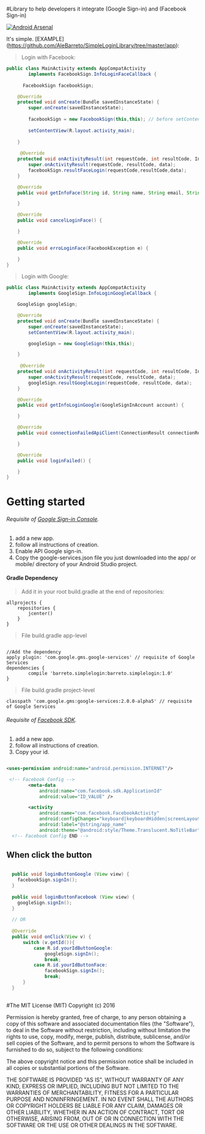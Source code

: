 #Library to help developers it integrate (Google Sign-in) and (Facebook Sign-in)

[![Android Arsenal]( https://img.shields.io/badge/Android%20Arsenal-SimpleLoginLibrary-green.svg?style=true)](https://android-arsenal.com/details/1/3177 ) 

It's simple. [EXAMPLE] (https://github.com/AleBarreto/SimpleLoginLibrary/tree/master/app):
>Login with Facebook:

```java
public class MainActivity extends AppCompatActivity
        implements FacebookSign.InfoLoginFaceCallback {
      
      FacebookSign facebookSign;

    @Override
    protected void onCreate(Bundle savedInstanceState) {
        super.onCreate(savedInstanceState);
        
        facebookSign = new FacebookSign(this,this); // before setContentView
        
        setContentView(R.layout.activity_main);
    
    }
    
     @Override
    protected void onActivityResult(int requestCode, int resultCode, Intent data) {
        super.onActivityResult(requestCode, resultCode, data);
        facebookSign.resultFaceLogin(requestCode,resultCode,data);
    }

    @Override
    public void getInfoFace(String id, String name, String email, String photo) {

    }

    @Override
    public void cancelLoginFace() {

    }

    @Override
    public void erroLoginFace(FacebookException e) {

    }
}
```
>Login with Google:

```java
public class MainActivity extends AppCompatActivity 
        implements GoogleSign.InfoLoginGoogleCallback {

    GoogleSign googleSign;

    @Override
    protected void onCreate(Bundle savedInstanceState) {
        super.onCreate(savedInstanceState);
        setContentView(R.layout.activity_main);

        googleSign = new GoogleSign(this,this);

    }
    
     @Override
    protected void onActivityResult(int requestCode, int resultCode, Intent data) {
        super.onActivityResult(requestCode, resultCode, data);
        googleSign.resultGoogleLogin(requestCode, resultCode, data);
    }

    @Override
    public void getInfoLoginGoogle(GoogleSignInAccount account) {

    }

    @Override
    public void connectionFailedApiClient(ConnectionResult connectionResult) {

    }

    @Override
    public void loginFailed() {

    }
}
```

# Getting started
###### Requisite of [Google Sign-in Console](https://developers.google.com/mobile/add?platform=android&cntapi=signin&cnturl=https:%2F%2Fdevelopers.google.com%2Fidentity%2Fsign-in%2Fandroid%2Fsign-in%3Fconfigured%3Dtrue&cntlbl=Continue%20Adding%20Sign-In).
1. add a new app.
2. follow all instructions of creation.
3. Enable API Google sign-in.
4. Copy the google-services.json file you just downloaded into the app/ or mobile/ directory of your Android Studio project.

#### Gradle Dependency
>Add it in your root build.gradle at the end of repositories:

```
allprojects {
    repositories {
        jcenter()
    }
}
```

> File build.gradle app-level

```

//Add the dependency	
apply plugin: 'com.google.gms.google-services' // requisite of Google Services
dependencies {
        compile 'barreto.simplelogin:barreto.simplelogin:1.0'
}

```
> File build.gradle project-level

```
classpath 'com.google.gms:google-services:2.0.0-alpha5' // requisite of Google Services
```

###### Requisite of [Facebook SDK](https://developers.facebook.com/apps/).
1. add a new app.
2. follow all instructions of creation.
3. Copy your id.

```xml

<uses-permission android:name="android.permission.INTERNET"/>

 <!-- Facebook Config -->
        <meta-data
            android:name="com.facebook.sdk.ApplicationId"
            android:value="ID_VALUE" />

        <activity
            android:name="com.facebook.FacebookActivity"
            android:configChanges="keyboard|keyboardHidden|screenLayout|screenSize|orientation"
            android:label="@string/app_name"
            android:theme="@android:style/Theme.Translucent.NoTitleBar" />
  <!-- Facebook Config END -->
```

## When click the button

```java

  public void loginButtonGoogle (View view) {
    facebookSign.signIn();
  }
  
  public void loginButtonFacebook (View view) {
    googleSign.signIn();
  }
  
  // OR
  
  @Override
  public void onClick(View v) {
      switch (v.getId()){
          case R.id.yourIdButtonGoogle:
              googleSign.signIn();
              break;
          case R.id.yourIdButtonFace:
              facebookSign.signIn();
              break;
      }
  }
  
```

#The MIT License (MIT)
Copyright (c) 2016

Permission is hereby granted, free of charge, to any person obtaining a copy of this software and associated documentation files (the "Software"), to deal in the Software without restriction, including without limitation the rights to use, copy, modify, merge, publish, distribute, sublicense, and/or sell copies of the Software, and to permit persons to whom the Software is furnished to do so, subject to the following conditions:

The above copyright notice and this permission notice shall be included in all copies or substantial portions of the Software.

THE SOFTWARE IS PROVIDED "AS IS", WITHOUT WARRANTY OF ANY KIND, EXPRESS OR IMPLIED, INCLUDING BUT NOT LIMITED TO THE WARRANTIES OF MERCHANTABILITY, FITNESS FOR A PARTICULAR PURPOSE AND NONINFRINGEMENT. IN NO EVENT SHALL THE AUTHORS OR COPYRIGHT HOLDERS BE LIABLE FOR ANY CLAIM, DAMAGES OR OTHER LIABILITY, WHETHER IN AN ACTION OF CONTRACT, TORT OR OTHERWISE, ARISING FROM, OUT OF OR IN CONNECTION WITH THE SOFTWARE OR THE USE OR OTHER DEALINGS IN THE SOFTWARE.
